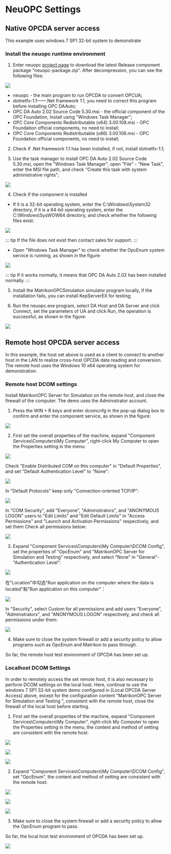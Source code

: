 # NeuOPC Settings

## Native OPCDA server access

This example uses windows 7 SP1 32-bit system to demonstrate

### Install the neuopc runtime environment

1. Enter neuopc [project page](https://github.com/neugates/neuopc) to download the latest Release component package "neuopc-package.zip". After decompression, you can see the following files:

![](./assets-opcda/package.png)

* neuopc - the main program to run OPCDA to convert OPCUA;
* dotnetfx-1.1——.Net framework 1.1, you need to correct this program before installing OPC DAAuto;
* OPC DA Auto 2.02 Source Code 5.30.msi - the official component of the OPC Foundation, Install using "Windows Task Manager";
* OPC Core Components Redistributable (x64) 3.00.108.msi - OPC Foundation official components, no need to install;
* OPC Core Components Redistributable (x86) 3.00.108.msi - OPC Foundation official components, no need to install;

2. Check if .Net framework 1.1 has been installed, if not, install dotnetfx-1.1;

3. Use the task manager to install OPC DA Auto 2.02 Source Code 5.30.msi, open the "Windows Task Manager", open "File" - "New Task", enter the MSI file path, and check "Create this task with system administrative rights";

![](./assets-opcda/install-auto.png)

4. Check if the component is installed

* If it is a 32-bit operating system, enter the C:\Windows\System32 directory, if it is a 64-bit operating system, enter the C:\Windows\SysWOW64 directory, and check whether the following files exist:

![](./assets-opcda/core-components.png)

::: tip
If the file does not exist then contact sales for support.
:::

* Open "Windows Task Manager" to check whether the OpcEnum system service is running, as shown in the figure:

![](./assets-opcda/opcenum.png)

::: tip
If it works normally, it means that OPC DA Auto 2.02 has been installed normally.
:::

5. Install the MatrikonOPCSimulation simulator program locally, if the installation fails, you can install KepServerEX for testing;

6. Run the neuopc.exe program, select DA Host and DA Server and click Connect, set the parameters of UA and click Run, the operation is successful, as shown in the figure:

![](./assets-opcda/local-neuopc.png)

## Remote host OPCDA server access

In this example, the host set above is used as a client to connect to another host in the LAN to realize cross-host OPCDA data reading and conversion. The remote host uses the Windows 10 x64 operating system for demonstration.

### Remote host DCOM settings

Install MatrikonOPC Server for Simulation on the remote host, and close the firewall of the computer. The demo uses the Administrator account.

1. Press the WIN + R keys and enter dcomcnfg in the pop-up dialog box to confirm and enter the component service, as shown in the figure:

![](./assets-opcda/comcnf.png)

2. First set the overall properties of the machine, expand "Component Services\Computers\My Computer", right-click My Computer to open the Properties setting in the menu:

![](./assets-opcda/comcnf1.png)

Check "Enable Distributed COM on this computer" in "Default Properties", and set "Default Authentication Level" to "None":

![](./assets-opcda/comcnf2.png)

In "Default Protocols" keep only "Connection-oriented TCP/IP":

![](./assets-opcda/comcnf3.png)

In "COM Security", add "Everyone", "Administrators", and "ANONYMOUS LOGON" users to "Edit Limits" and "Edit Default Limits" in "Access Permissions" and "Launch and Activation Permissions" respectively, and set them Check all permissions below:

![](./assets-opcda/comcnf4.png)

3. Expand "Component Services\Computers\My Computer\DCOM Config", set the properties of "OpcEnum" and "MatrikonOPC Server for Simulation and Testing" respectively, and select "None" in "General"-"Authentication Level":

![](./assets-opcda/comcnf5.png)

在"Location"中勾选"Run application on the computer where the data is located"和"Run application on this computer"：

![](./assets-opcda/comcnf6.png)

In "Security", select Custom for all permissions and add users "Everyone", "Administrators", and "ANONYMOUS LOGON" respectively, and check all permissions under them:

![](./assets-opcda/comcnf7.png)

4. Make sure to close the system firewall or add a security policy to allow programs such as OpcEnum and Matrikon to pass through.

So far, the remote host test environment of OPCDA has been set up.

### Localhost DCOM Settings

In order to remotely access the set remote host, it is also necessary to perform DCOM settings on the local host. Here, continue to use the windows 7 SP1 32-bit system demo configured in [Local OPCDA Server Access] above, except for the configuration content "MatrikonOPC Server for Simulation and Testing ", consistent with the remote host, close the firewall of the local host before starting.

1. First set the overall properties of the machine, expand "Component Services\Computers\My Computer", right-click My Computer to open the Properties setting in the menu, the content and method of setting are consistent with the remote host:

![](./assets-opcda/client-cfg1.png)

![](./assets-opcda/client-cfg2.png)

![](./assets-opcda/client-cfg3.png)

2. Expand "Component Services\Computers\My Computer\DCOM Config", set "OpcEnum", the content and method of setting are consistent with the remote host:

![](./assets-opcda/client-cfg4.png)

![](./assets-opcda/client-cfg5.png)

![](./assets-opcda/client-cfg6.png)

3. Make sure to close the system firewall or add a security policy to allow the OpcEnum program to pass.

So far, the local host test environment of OPCDA has been set up.

![](./assets-opcda/client-worked.png)

